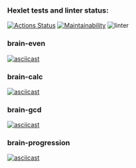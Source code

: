 ### Hexlet tests and linter status:
[![Actions Status](https://github.com/VasiliyBogdanov/python-project-lvl1/workflows/hexlet-check/badge.svg)](https://github.com/VasiliyBogdanov/python-project-lvl1/actions)
[![Maintainability](https://api.codeclimate.com/v1/badges/a99a88d28ad37a79dbf6/maintainability)](https://codeclimate.com/github/codeclimate/codeclimate/maintainability)
![linter](https://github.com/VasiliyBogdanov/python-project-lvl1/workflows/linter.yml/badge.svg)
### brain-even
[![asciicast](https://asciinema.org/a/vAII6SGUdUEqq2DAomTypoHkc.svg)](https://asciinema.org/a/vAII6SGUdUEqq2DAomTypoHkc)
### brain-calc
[![asciicast](https://asciinema.org/a/esVrPezRjUkAeI5C69wFnQLuJ.svg)](https://asciinema.org/a/esVrPezRjUkAeI5C69wFnQLuJ)
### brain-gcd
[![asciicast](https://asciinema.org/a/DVtZw5yxAqKY3juKkgSLE46iQ.svg)](https://asciinema.org/a/DVtZw5yxAqKY3juKkgSLE46iQ)
### brain-progression
[![asciicast](https://asciinema.org/a/k4poHH7yOIIFHrJeM8JzgNN8S.svg)](https://asciinema.org/a/k4poHH7yOIIFHrJeM8JzgNN8S)

